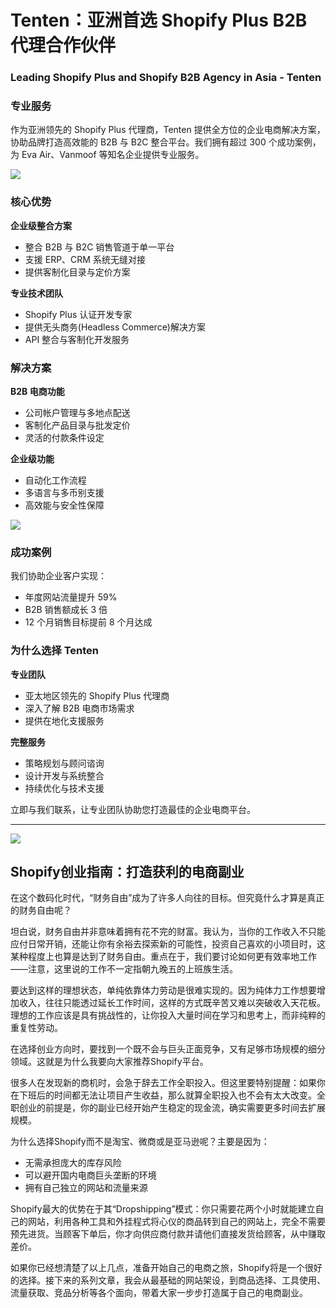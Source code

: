 # Tenten：亚洲首选 Shopify Plus B2B 代理合作伙伴

### Leading Shopify Plus and Shopify B2B Agency in Asia - Tenten
  

### 专业服务

作为亚洲领先的 Shopify Plus 代理商，Tenten 提供全方位的企业电商解决方案，协助品牌打造高效能的 B2B 与 B2C 整合平台。我们拥有超过 300 个成功案例，为 Eva Air、Vanmoof 等知名企业提供专业服务。

![](https://s4.tenten.co/tenten-2025-01-20-at-12.40.07-PM-eFy76TFbHBW92o6SxNFoZd3nEAdtiYRXbDtoEJKsLpF4GpjiNJx6UyV1uFplYpFtGYe8VLig2SvlKAIhiit1xsWtZFcTYHWajxWC.jpg)

### 核心优势

**企业级整合方案**
- 整合 B2B 与 B2C 销售管道于单一平台
- 支援 ERP、CRM 系统无缝对接
- 提供客制化目录与定价方案

**专业技术团队**
- Shopify Plus 认证开发专家
- 提供无头商务(Headless Commerce)解决方案
- API 整合与客制化开发服务

### 解决方案

**B2B 电商功能**
- 公司帐户管理与多地点配送
- 客制化产品目录与批发定价
- 灵活的付款条件设定

**企业级功能**
- 自动化工作流程
- 多语言与多币别支援
- 高效能与安全性保障

![](https://s4.tenten.co/tenten-2025-01-20-at-12.40.14-PM-DXWo768WdaIIe87aaLocsekeqid3z5HSQHdp6TWfg6iBV3f8cn667pnLnDKrL5gKfDKYoJpxTjvlYRYP626D0nVgbrziclH6E2kU.jpg)

### 成功案例

我们协助企业客户实现：
- 年度网站流量提升 59%
- B2B 销售额成长 3 倍
- 12 个月销售目标提前 8 个月达成

### 为什么选择 Tenten

**专业团队**
- 亚太地区领先的 Shopify Plus 代理商
- 深入了解 B2B 电商市场需求
- 提供在地化支援服务

**完整服务**
- 策略规划与顾问谘询
- 设计开发与系统整合
- 持续优化与技术支援

立即与我们联系，让专业团队协助您打造最佳的企业电商平台。

--------

![](https://s4.tenten.co/tenten-2025-01-20-at-12.40.22-PM-oEnX0afCHSoDGo66dSN77R8UMSElE0g32QnJIG0dJfHgZDwzHhjyYMkkuhzrpZQvC9AxTyxAYHRuFmAoxA5OT1SAisSiQMOhSQWD.jpg)


## Shopify创业指南：打造获利的电商副业

在这个数码化时代，“财务自由”成为了许多人向往的目标。但究竟什么才算是真正的财务自由呢？

坦白说，财务自由并非意味着拥有花不完的财富。我认为，当你的工作收入不只能应付日常开销，还能让你有余裕去探索新的可能性，投资自己喜欢的小项目时，这某种程度上也算是达到了财务自由。重点在于，我们要讨论如何更有效率地工作——注意，这里说的工作不一定指朝九晚五的上班族生活。

要达到这样的理想状态，单纯依靠体力劳动是很难实现的。因为纯体力工作想要增加收入，往往只能透过延长工作时间，这样的方式既辛苦又难以突破收入天花板。理想的工作应该是具有挑战性的，让你投入大量时间在学习和思考上，而非纯粹的重复性劳动。

在选择创业方向时，要找到一个既不会与巨头正面竞争，又有足够市场规模的细分领域。这就是为什么我要向大家推荐Shopify平台。

很多人在发现新的商机时，会急于辞去工作全职投入。但这里要特别提醒：如果你在下班后的时间都无法让项目产生收益，那么就算全职投入也不会有太大改变。全职创业的前提是，你的副业已经开始产生稳定的现金流，确实需要更多时间去扩展规模。

为什么选择Shopify而不是淘宝、微商或是亚马逊呢？主要是因为：
- 无需承担庞大的库存风险
- 可以避开国内电商巨头垄断的环境
- 拥有自己独立的网站和流量来源

Shopify最大的优势在于其“Dropshipping”模式：你只需要花两个小时就能建立自己的网站，利用各种工具和外挂程式将心仪的商品转到自己的网站上，完全不需要预先进货。当顾客下单后，你才向供应商付款并请他们直接发货给顾客，从中赚取差价。

如果你已经想清楚了以上几点，准备开始自己的电商之旅，Shopify将是一个很好的选择。接下来的系列文章，我会从最基础的网站架设，到商品选择、工具使用、流量获取、竞品分析等各个面向，带着大家一步步打造属于自己的电商副业。
